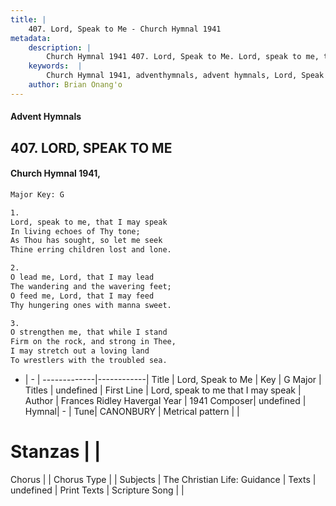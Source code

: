 ```yaml
---
title: |
    407. Lord, Speak to Me - Church Hymnal 1941
metadata:
    description: |
        Church Hymnal 1941 407. Lord, Speak to Me. Lord, speak to me, that I may speak  In living echoes of Thy tone;  As Thou has sought, so let me seek  Thine erring children lost and lone. 
    keywords:  |
        Church Hymnal 1941, adventhymnals, advent hymnals, Lord, Speak to Me, Lord, speak to me that I may speak. 
    author: Brian Onang'o
---
```


#### Advent Hymnals
## 407. LORD, SPEAK TO ME
####  Church Hymnal 1941,

```txt
Major Key: G

1.
Lord, speak to me, that I may speak 
In living echoes of Thy tone; 
As Thou has sought, so let me seek 
Thine erring children lost and lone. 

2.
O lead me, Lord, that I may lead 
The wandering and the wavering feet;
O feed me, Lord, that I may feed
Thy hungering ones with manna sweet.

3.
O strengthen me, that while I stand 
Firm on the rock, and strong in Thee, 
I may stretch out a loving land 
To wrestlers with the troubled sea. 

```

- |   -  |
-------------|------------|
Title | Lord, Speak to Me |
Key | G Major |
Titles | undefined |
First Line | Lord, speak to me that I may speak |
Author | Frances Ridley Havergal
Year | 1941
Composer| undefined |
Hymnal|  - |
Tune| CANONBURY |
Metrical pattern | |
# Stanzas |  |
Chorus |  |
Chorus Type |  |
Subjects | The Christian Life: Guidance |
Texts | undefined |
Print Texts | 
Scripture Song |  |
    
